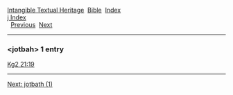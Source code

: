 [Intangible Textual Heritage](../../index)  [Bible](../index) 
[Index](index)   
[j Index](_j_)  
  [Previous](c06338)  [Next](c06340) 

------------------------------------------------------------------------

### &lt;jotbah&gt; 1 entry

[Kg2 21:19](../kjv/kg2021.htm#019)  

------------------------------------------------------------------------

[Next: jotbath (1)](c06340)
